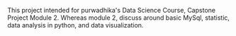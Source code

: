 This project intended for purwadhika's Data Science Course, Capstone Project Module 2. Whereas module 2, discuss around basic MySql, statistic, data analysis in python, and data visualization.
